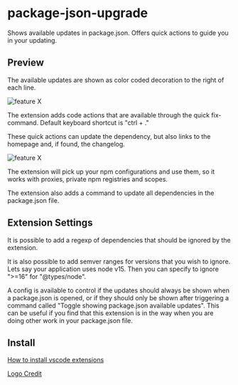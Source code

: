 # package-json-upgrade

Shows available updates in package.json. Offers quick actions to guide you in your updating.

## Preview

The available updates are shown as color coded decoration to the right of each line.

![feature X](https://github.com/pgsandstrom/package-json-upgrade/raw/HEAD/images/preview1.png)

The extension adds code actions that are available through the quick fix-command. Default keyboard shortcut is "ctrl + ."

These quick actions can update the dependency, but also links to the homepage and, if found, the changelog.

![feature X](https://github.com/pgsandstrom/package-json-upgrade/raw/HEAD/images/preview2.png)

The extension will pick up your npm configurations and use them, so it works with proxies, private npm registries and scopes.

The extension also adds a command to update all dependencies in the package.json file.

## Extension Settings

It is possible to add a regexp of dependencies that should be ignored by the extension.

It is also possible to add semver ranges for versions that you wish to ignore. Lets say your application uses node v15. Then you can specify to ignore ">=16" for "@types/node".

A config is available to control if the updates should always be shown when a package.json is opened, or if they should only be shown after triggering a command called "Toggle showing package.json available updates". This can be useful if you find that this extension is in the way when you are doing other work in your package.json file.

## Install

[How to install vscode extensions](https://code.visualstudio.com/docs/editor/extension-gallery)

[ Logo Credit ](https://smashicons.com)
